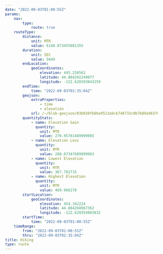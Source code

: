 ```yaml
---
date: "2022-09-03T01:00:55Z"
params:
    nav:
        type:
            route: true
    routeType:
        distance:
            unit: MTR
            value: 6140.073455881355
        duration:
            unit: SEC
            value: 5649
        endLocation:
            geoCoordinates:
                elevation: 445.226562
                latitude: 44.884202249077
                longitude: -122.620393843259
        endTime:
            time: "2022-09-03T02:35:04Z"
        geojson:
            extraProperties:
                - time
                - elevation
            url: /~/blob-geojson/03b020fb8be9513a9cb748733c0b7b89a96379bbb00a2f1be1bbceb543c7f9b8/geojson.json
        quantityStats:
            - name: Elevation Gain
              quantity:
                unit: MTR
                value: 270.95781489999985
            - name: Elevation Loss
              quantity:
                unit: MTR
                value: 280.07347689999983
            - name: Lowest Elevation
              quantity:
                unit: MTR
                value: 367.782715
            - name: Highest Elevation
              quantity:
                unit: MTR
                value: 469.966278
        startLocation:
            geoCoordinates:
                elevation: 454.342224
                latitude: 44.884268967362
                longitude: -122.620354903832
        startTime:
            time: "2022-09-03T01:00:55Z"
    timeRange:
        from: "2022-09-03T01:00:55Z"
        thru: "2022-09-03T02:35:04Z"
title: Hiking
type: route
---
```

